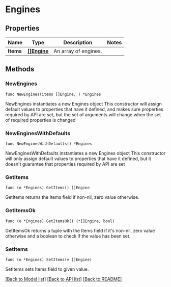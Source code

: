 # Engines

## Properties

Name | Type | Description | Notes
------------ | ------------- | ------------- | -------------
**Items** | [**[]Engine**](Engine.md) | An array of engines. | 

## Methods

### NewEngines

`func NewEngines(items []Engine, ) *Engines`

NewEngines instantiates a new Engines object
This constructor will assign default values to properties that have it defined,
and makes sure properties required by API are set, but the set of arguments
will change when the set of required properties is changed

### NewEnginesWithDefaults

`func NewEnginesWithDefaults() *Engines`

NewEnginesWithDefaults instantiates a new Engines object
This constructor will only assign default values to properties that have it defined,
but it doesn't guarantee that properties required by API are set

### GetItems

`func (o *Engines) GetItems() []Engine`

GetItems returns the Items field if non-nil, zero value otherwise.

### GetItemsOk

`func (o *Engines) GetItemsOk() (*[]Engine, bool)`

GetItemsOk returns a tuple with the Items field if it's non-nil, zero value otherwise
and a boolean to check if the value has been set.

### SetItems

`func (o *Engines) SetItems(v []Engine)`

SetItems sets Items field to given value.



[[Back to Model list]](../README.md#documentation-for-models) [[Back to API list]](../README.md#documentation-for-api-endpoints) [[Back to README]](../README.md)


